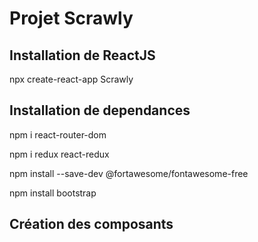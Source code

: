 # Projet Scrawly

## Installation de ReactJS
npx create-react-app Scrawly

## Installation de dependances

npm i react-router-dom

npm i redux react-redux 

npm install --save-dev @fortawesome/fontawesome-free

npm install bootstrap

## Création des composants
